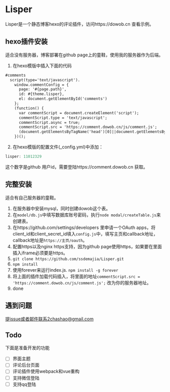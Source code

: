 # Lisper
Lisper是一个静态博客hexo的评论插件，访问https://dowob.cn 查看示例。

## hexo插件安装

适合没有服务器，博客部署在github page上的童鞋，使用我的服务器作为后端。
1. 在hexo模版中插入下面的代码
```html
#comments
  script(type='text/javascript').
    window.commentConfig = {
      page: '#{page.path}',
      id: #{theme.lisper},
      el: document.getElementById('comments')
    };
    (function() {
      var commentScript = document.createElement('script');
      commentScript.type = 'text/javascript';
      commentScript.async = true;
      commentScript.src = 'https://comment.dowob.cn/js/comment.js';
      (document.getElementsByTagName('head')[0]||document.getElementsByName('body')[0]).appendChild(commentScript);
    })();
```

2. 在hexo模版的配置文件(_config.yml)中添加：

```javascript
lisper: 11012329
```

   这个数字是github 用户id，需要登陆https://comment.dowob.cn 获取。

## 完整安装

适合有自己服务器的童鞋。
1. 在服务器中安装mysql，同时创建dowob这个表。
2. 在`model/db.js`中填写数据库账号密码，执行`node modal/createTable.js`来创建表。
3. 在https://github.com/settings/developers 里申请一个OAuth apps，将client_id和client_secret_id填入`config.js`中，填写主页和callback地址，callback地址是`https://主页/oauth`。
4. 配置https以及nginx https支持，因为github page使用https，如果要在里面插入iframe必须要是https。
5. `git clone https://github.com/ssdemajia/Lisper.git`
6. `npm install`
7. 使用forever来运行index.js. `npm install -g forever`
8. 将上面的插件加载代码插入，将里面的地址`commentScript.src = 'https://comment.dowob.cn/js/comment.js';` 改为你的服务器地址。
9. done

## 遇到问题

提issue或者邮件联系2chashao@gmail.com

## Todo

下面是准备开发的功能

- [ ] 界面主题
- [ ] 评论后台页面
- [ ] 评论插件使用webpack和vue重构
- [ ] 支持微信登陆
- [ ] 支持qq登陆

# 